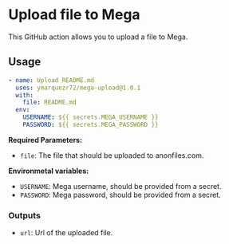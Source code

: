 # Upload file to Mega

This GitHub action allows you to upload a file to Mega.

## Usage

```yml
- name: Upload README.md
  uses: ymarquezr72/mega-upload@1.0.1
  with:
    file: README.md
  env:
    USERNAME: ${{ secrets.MEGA_USERNAME }}
    PASSWORD: ${{ secrets.MEGA_PASSWORD }}
```

**Required Parameters:**

- `file`: The file that should be uploaded to anonfiles.com.

**Environmetal variables:**

- `USERNAME`: Mega username, should be provided from a secret.
- `PASSWORD`: Mega password, should be provided from a secret.

### Outputs

- `url`: Url of the uploaded file.
